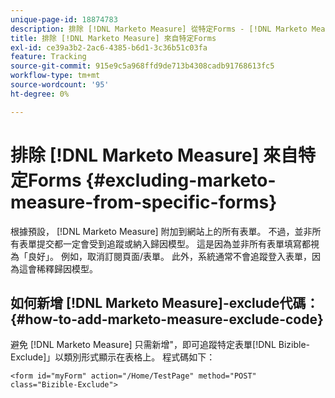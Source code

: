 ```yaml
---
unique-page-id: 18874783
description: 排除 [!DNL Marketo Measure] 從特定Forms - [!DNL Marketo Measure]
title: 排除 [!DNL Marketo Measure] 來自特定Forms
exl-id: ce39a3b2-2ac6-4385-b6d1-3c36b51c03fa
feature: Tracking
source-git-commit: 915e9c5a968ffd9de713b4308cadb91768613fc5
workflow-type: tm+mt
source-wordcount: '95'
ht-degree: 0%

---
```


# 排除 [!DNL Marketo Measure] 來自特定Forms {#excluding-marketo-measure-from-specific-forms}

根據預設， [!DNL Marketo Measure] 附加到網站上的所有表單。 不過，並非所有表單提交都一定會受到追蹤或納入歸因模型。 這是因為並非所有表單填寫都視為「良好」。 例如，取消訂閱頁面/表單。 此外，系統通常不會追蹤登入表單，因為這會稀釋歸因模型。

## 如何新增 [!DNL Marketo Measure]-exclude代碼：  {#how-to-add-marketo-measure-exclude-code}

避免 [!DNL Marketo Measure] 只需新增&quot;，即可追蹤特定表單[!DNL Bizible-Exclude]」以類別形式顯示在表格上。 程式碼如下：

`<form id="myForm" action="/Home/TestPage" method="POST" class="Bizible-Exclude">`
